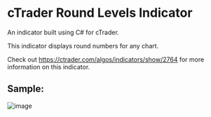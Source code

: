 # cTrader Round Levels Indicator

An indicator built using C# for cTrader.

This indicator displays round numbers for any chart.

Check out https://ctrader.com/algos/indicators/show/2764 for more information on this indicator.

## Sample:
![image](https://user-images.githubusercontent.com/30938455/177161764-e45c7eb1-805c-444e-b566-a4e44a16129c.png)
